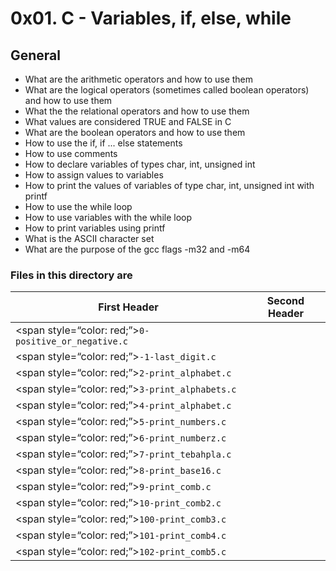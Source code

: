 # 0x01. C - Variables, if, else, while
## General
*	What are the arithmetic operators and how to use them
*	What are the logical operators (sometimes called boolean operators) and how to use them
*	What the the relational operators and how to use them
*	What values are considered TRUE and FALSE in C
*	What are the boolean operators and how to use them
*	How to use the if, if ... else statements
*	How to use comments
*	How to declare variables of types char, int, unsigned int
*	How to assign values to variables
*	How to print the values of variables of type char, int, unsigned int with printf
*	How to use the while loop
*	How to use variables with the while loop
*	How to print variables using printf
*	What is the ASCII character set
*	What are the purpose of the gcc flags -m32 and -m64
### Files in this directory are
| First Header  | Second Header |
| ------------- | ------------- |
|<span style=“color: red;”>`0-positive_or_negative.c`</span>|	|Prints is positive, is zero or is negative when a randomly generated number is any of these cases|
|<span style=“color: red;”>`-1-last_digit.c`</span>|	|Prints the last digit of a randomly generated number|
|<span style=“color: red;”>`2-print_alphabet.c`</span>|	|Prints the alphabet in lowercase|
|<span style=“color: red;”>`3-print_alphabets.c`</span>|	|Prints the alphabet in lowercase, and then in uppercase|
|<span style=“color: red;”>`4-print_alphabet.c`</span>|	|Prints the alphabet in lowercase, except q and e letters|
|<span style=“color: red;”>`5-print_numbers.c`</span>|	|Prints all single digit numbers of base 10 starting from 0|
|<span style=“color: red;”>`6-print_numberz.c`</span>|	|Prints all single digit numbers of base 10 starting from 0, without using char variables|
|<span style=“color: red;”>`7-print_tebahpla.c`</span>|	|Prints the lowercase alphabet in reverse|
|<span style=“color: red;”>`8-print_base16.c`</span>|	|Prints all the numbers of base 16 in lowercase|
|<span style=“color: red;”>`9-print_comb.c`</span>|	|Prints all possible combinations of single-digit numbers
|<span style=“color: red;”>`10-print_comb2.c`</span>|	|Prints the numbers from 00 to 99|
|<span style=“color: red;”>`100-print_comb3.c`</span>|	|Prints all possible different combinations of two digits, separated by ,|
|<span style=“color: red;”>`101-print_comb4.c`</span>|	|Prints all possible different combinations of three digits, separated by ,|
|<span style=“color: red;”>`102-print_comb5.c`</span>|	|Prints all possible combinations of two two-digit numbers|

